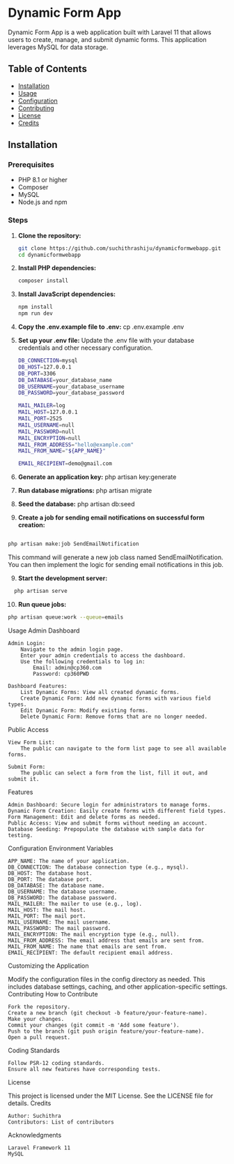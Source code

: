 # Dynamic Form App

Dynamic Form App is a web application built with Laravel 11 that allows users to create, manage, and submit dynamic forms. This application leverages MySQL for data storage.

## Table of Contents

-   [Installation](#installation)
-   [Usage](#usage)
-   [Configuration](#configuration)
-   [Contributing](#contributing)
-   [License](#license)
-   [Credits](#credits)

## Installation

### Prerequisites

-   PHP 8.1 or higher
-   Composer
-   MySQL
-   Node.js and npm

### Steps

1.  **Clone the repository:**
    ```bash
    git clone https://github.com/suchithrashiju/dynamicformwebapp.git
    cd dynamicformwebapp
    ```
2.  **Install PHP dependencies:**

    ```bash
    composer install
    ```

3.  **Install JavaScript dependencies:**

    ```bash
    npm install
    npm run dev
    ```

4.  **Copy the .env.example file to .env:**
    cp .env.example .env

5.  **Set up your .env file:**
    Update the .env file with your database credentials and other necessary configuration.

    ```bash
    DB_CONNECTION=mysql
    DB_HOST=127.0.0.1
    DB_PORT=3306
    DB_DATABASE=your_database_name
    DB_USERNAME=your_database_username
    DB_PASSWORD=your_database_password

    MAIL_MAILER=log
    MAIL_HOST=127.0.0.1
    MAIL_PORT=2525
    MAIL_USERNAME=null
    MAIL_PASSWORD=null
    MAIL_ENCRYPTION=null
    MAIL_FROM_ADDRESS="hello@example.com"
    MAIL_FROM_NAME="${APP_NAME}"

    EMAIL_RECIPIENT=demo@gmail.com


    ```

6.  **Generate an application key:**
    php artisan key:generate
7.  **Run database migrations:**
    php artisan migrate
8.  **Seed the database:**
    php artisan db:seed
9.  **Create a job for sending email notifications on successful form creation:**

```bash

php artisan make:job SendEmailNotification

```

This command will generate a new job class named SendEmailNotification. You can then implement the logic for sending email notifications in this job.

9.  **Start the development server:**

```bash
  php artisan serve
```

10. **Run queue jobs:**

```bash
php artisan queue:work --queue=emails
```

Usage
Admin Dashboard

    Admin Login:
        Navigate to the admin login page.
        Enter your admin credentials to access the dashboard.
        Use the following credentials to log in:
            Email: admin@cp360.com
            Password: cp360PWD

    Dashboard Features:
        List Dynamic Forms: View all created dynamic forms.
        Create Dynamic Form: Add new dynamic forms with various field types.
        Edit Dynamic Form: Modify existing forms.
        Delete Dynamic Form: Remove forms that are no longer needed.

Public Access

    View Form List:
        The public can navigate to the form list page to see all available forms.

    Submit Form:
        The public can select a form from the list, fill it out, and submit it.

Features

    Admin Dashboard: Secure login for administrators to manage forms.
    Dynamic Form Creation: Easily create forms with different field types.
    Form Management: Edit and delete forms as needed.
    Public Access: View and submit forms without needing an account.
    Database Seeding: Prepopulate the database with sample data for testing.

Configuration
Environment Variables

    APP_NAME: The name of your application.
    DB_CONNECTION: The database connection type (e.g., mysql).
    DB_HOST: The database host.
    DB_PORT: The database port.
    DB_DATABASE: The database name.
    DB_USERNAME: The database username.
    DB_PASSWORD: The database password.
    MAIL_MAILER: The mailer to use (e.g., log).
    MAIL_HOST: The mail host.
    MAIL_PORT: The mail port.
    MAIL_USERNAME: The mail username.
    MAIL_PASSWORD: The mail password.
    MAIL_ENCRYPTION: The mail encryption type (e.g., null).
    MAIL_FROM_ADDRESS: The email address that emails are sent from.
    MAIL_FROM_NAME: The name that emails are sent from.
    EMAIL_RECIPIENT: The default recipient email address.

Customizing the Application

Modify the configuration files in the config directory as needed. This includes database settings, caching, and other application-specific settings.
Contributing
How to Contribute

    Fork the repository.
    Create a new branch (git checkout -b feature/your-feature-name).
    Make your changes.
    Commit your changes (git commit -m 'Add some feature').
    Push to the branch (git push origin feature/your-feature-name).
    Open a pull request.

Coding Standards

    Follow PSR-12 coding standards.
    Ensure all new features have corresponding tests.

License

This project is licensed under the MIT License. See the LICENSE file for details.
Credits

    Author: Suchithra
    Contributors: List of contributors

Acknowledgments

    Laravel Framework 11
    MySQL
